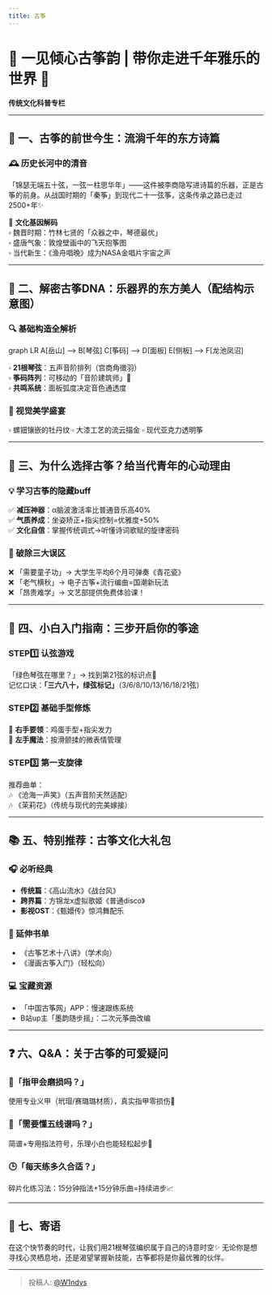 ```yaml
---
title: 古筝
---
```


# 🎵 一见倾心古筝韵 | 带你走进千年雅乐的世界 🌸

**传统文化科普专栏**

---

## 🌟 一、古筝的前世今生：流淌千年的东方诗篇

### 🕰️ 历史长河中的清音
「锦瑟无端五十弦，一弦一柱思华年」——这件被李商隐写进诗篇的乐器，正是古筝的前身。从战国时期的「秦筝」到现代二十一弦筝，这条传承之路已走过2500+年✨

🎼 **文化基因解码**  
▫️ 魏晋时期：竹林七贤的「众器之中，琴德最优」  
▫️ 盛唐气象：敦煌壁画中的飞天抱筝图  
▫️ 当代新生：《渔舟唱晚》成为NASA金唱片宇宙之声

---

## 🎻 二、解密古筝DNA：乐器界的东方美人（配结构示意图）

### 🔍 基础构造全解析

graph LR
A[岳山] --> B[琴弦]
C[筝码] --> D[面板]
E[侧板] --> F[龙池凤沼]

▫️ **21根琴弦**：五声音阶排列（宫商角徵羽）  
▫️ **筝码阵列**：可移动的「音阶建筑师」🎢  
▫️ **共鸣系统**：面板弧度决定音色通透度

### 🎨 视觉美学盛宴
▫️ 螺钿镶嵌的牡丹纹 ▫️ 大漆工艺的流云描金 ▫️ 现代亚克力透明筝

---

## 🌈 三、为什么选择古筝？给当代青年的心动理由

### 💡 学习古筝的隐藏buff
✅ **减压神器**：α脑波激活率比普通音乐高40%  
✅ **气质养成**：坐姿矫正+指尖控制=优雅度+50%  
✅ **文化自信**：掌握传统调式→听懂诗词歌赋的旋律密码

### 🎯 破除三大误区
❌ 「需要童子功」→ 大学生平均6个月可弹奏《青花瓷》  
❌ 「老气横秋」→ 电子古筝+流行编曲=国潮新玩法  
❌ 「昂贵难学」→ 文艺部提供免费体验课！

---

## 🎼 四、小白入门指南：三步开启你的筝途

### STEP1️⃣ 认弦游戏
「绿色琴弦在哪里？」→ 找到第21弦的标识点🎯  
记忆口诀：**「三六八十，绿弦标记」**（3/6/8/10/13/16/18/21弦）

### STEP2️⃣ 基础手型修炼
👐 **右手要领**：鸡蛋手型+指尖发力  
🤲 **左手魔法**：按滑颤揉的微表情管理

### STEP3️⃣ 第一支旋律
推荐曲单：  
🎶 《沧海一声笑》（五声音阶天然适配）  
🎶 《茉莉花》（传统与现代的完美嫁接）

---

## 📚 五、特别推荐：古筝文化大礼包

### 🎧 必听经典
- **传统篇**：《高山流水》《战台风》  
- **跨界篇**：方锦龙x虚拟歌姬《普通disco》  
- **影视OST**：《甄嬛传》惊鸿舞配乐

### 📖 延伸书单
- 《古筝艺术十八讲》（学术向）  
- 《漫画古筝入门》（轻松向）

### 💻 宝藏资源
- 「中国古筝网」APP：慢速跟练系统  
- B站up主「墨韵随步摇」：二次元筝曲改编

---

## ❓ 六、Q&A：关于古筝的可爱疑问

### 🤔「指甲会磨损吗？」
使用专业义甲（玳瑁/赛璐璐材质），真实指甲零损伤💅

### 🎵「需要懂五线谱吗？」
简谱+专用指法符号，乐理小白也能轻松起步🎼

### 🕒「每天练多久合适？」
碎片化练习法：15分钟指法+15分钟乐曲=持续进步📈

---

## 🌸 七、寄语

在这个快节奏的时代，让我们用21根琴弦编织属于自己的诗意时空✨ 无论你是想寻找心灵栖息地，还是渴望掌握新技能，古筝都将是你最优雅的伙伴。

---

> 投稿人: [@W1ndys](https://github.com/W1ndys)
